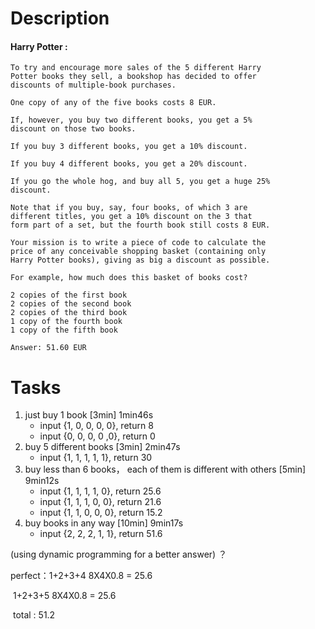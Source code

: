 # Description

#### Harry Potter :

```
To try and encourage more sales of the 5 different Harry
Potter books they sell, a bookshop has decided to offer
discounts of multiple-book purchases.

One copy of any of the five books costs 8 EUR.

If, however, you buy two different books, you get a 5%
discount on those two books.

If you buy 3 different books, you get a 10% discount.

If you buy 4 different books, you get a 20% discount.

If you go the whole hog, and buy all 5, you get a huge 25%
discount.

Note that if you buy, say, four books, of which 3 are
different titles, you get a 10% discount on the 3 that
form part of a set, but the fourth book still costs 8 EUR.

Your mission is to write a piece of code to calculate the
price of any conceivable shopping basket (containing only
Harry Potter books), giving as big a discount as possible.

For example, how much does this basket of books cost?

2 copies of the first book
2 copies of the second book
2 copies of the third book
1 copy of the fourth book
1 copy of the fifth book

Answer: 51.60 EUR
```

# Tasks

1. just buy 1 book [3min]  1min46s
   - input {1, 0, 0, 0, 0}, return 8
   - input {0, 0, 0, 0 ,0}, return 0
2. buy 5 different books [3min]  2min47s
   - input {1, 1, 1, 1, 1}, return 30
3. buy less than 6 books， each of them is different with others [5min] 9min12s
   - input {1, 1, 1, 1, 0}, return 25.6
   - input {1, 1, 1, 0, 0}, return 21.6
   - input {1, 1, 0, 0, 0}, return 15.2
4. buy books in any way [10min]  9min17s
   - input {2, 2, 2, 1, 1}, return 51.6









(using dynamic programming for a better answer) ？

perfect：1+2+3+4    8X4X0.8 = 25.6

​		 1+2+3+5   8X4X0.8 = 25.6

​					   total : 51.2